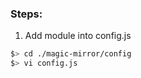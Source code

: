 ### Steps:
1. Add module into config.js
  ``` sh
  $> cd ./magic-mirror/config
  $> vi config.js
  ```

